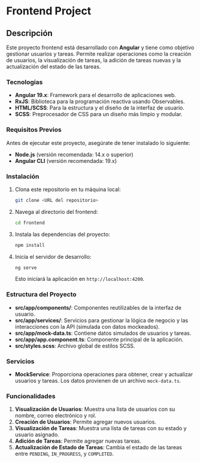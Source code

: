# Frontend Project

## Descripción

Este proyecto frontend está desarrollado con **Angular** y tiene como objetivo gestionar usuarios y tareas. Permite realizar operaciones como la creación de usuarios, la visualización de tareas, la adición de tareas nuevas y la actualización del estado de las tareas.

### Tecnologías

- **Angular 19.x**: Framework para el desarrollo de aplicaciones web.
- **RxJS**: Biblioteca para la programación reactiva usando Observables.
- **HTML/SCSS**: Para la estructura y el diseño de la interfaz de usuario.
- **SCSS**: Preprocesador de CSS para un diseño más limpio y modular.

### Requisitos Previos

Antes de ejecutar este proyecto, asegúrate de tener instalado lo siguiente:

- **Node.js** (versión recomendada: 14.x o superior)
- **Angular CLI** (versión recomendada: 19.x)

### Instalación

1. Clona este repositorio en tu máquina local:
    ```bash
    git clone <URL del repositorio>
    ```

2. Navega al directorio del frontend:
    ```bash
    cd frontend
    ```

3. Instala las dependencias del proyecto:
    ```bash
    npm install
    ```

4. Inicia el servidor de desarrollo:
    ```bash
    ng serve
    ```

   Esto iniciará la aplicación en `http://localhost:4200`.

### Estructura del Proyecto

- **src/app/components/**: Componentes reutilizables de la interfaz de usuario.
- **src/app/services/**: Servicios para gestionar la lógica de negocio y las interacciones con la API (simulada con datos mockeados).
- **src/app/mock-data.ts**: Contiene datos simulados de usuarios y tareas.
- **src/app/app.component.ts**: Componente principal de la aplicación.
- **src/styles.scss**: Archivo global de estilos SCSS.

### Servicios

- **MockService**: Proporciona operaciones para obtener, crear y actualizar usuarios y tareas. Los datos provienen de un archivo `mock-data.ts`.

### Funcionalidades

1. **Visualización de Usuarios**: Muestra una lista de usuarios con su nombre, correo electrónico y rol.
2. **Creación de Usuarios**: Permite agregar nuevos usuarios.
3. **Visualización de Tareas**: Muestra una lista de tareas con su estado y usuario asignado.
4. **Adición de Tareas**: Permite agregar nuevas tareas.
5. **Actualización de Estado de Tareas**: Cambia el estado de las tareas entre `PENDING`, `IN_PROGRESS`, y `COMPLETED`.
